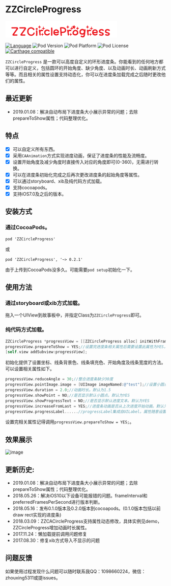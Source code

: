 # ZZCircleProgress

<p>
<img src="ZZCircleProgress_logo.png" title="ZZCircleProgress_logo" float=left>
</p>

[![Language](https://img.shields.io/badge/Language-%20Objective--C%20-orange.svg)](https://img.shields.io/badge/Language-%20Objective--C%20-orange.svg)
![Pod Version](https://img.shields.io/cocoapods/v/ZZCircleProgress.svg?style=flat)
![Pod Platform](https://img.shields.io/cocoapods/p/ZZCircleProgress.svg?style=flat)
![Pod License](https://img.shields.io/cocoapods/l/ZZCircleProgress.svg?style=flat)
[![Carthage compatible](https://img.shields.io/badge/Carthage-compatible-4BC51D.svg?style=flat)](https://github.com/Carthage/Carthage)

`ZZCircleProgress` 是一款可以高度自定义的环形进度条。你能看到的任何地方都可以进行自定义，包括圆环的开始角度、缺少角度、以及动画时长、动画刷新方式等等。而且相关的属性设置支持动态化，你可以在进度条加载完成之后随时更改他们的属性。

## 最近更新
* 2019.01.08：解决自动布局下进度条大小展示异常的问题；去除prepareToShow属性；代码整理优化。

## 特点

- [x] 可以自定义所有东西。
- [x] 采用`CAAnimation`方式实现进度动画，保证了进度条的性能及流畅度。
- [x] 设置开始角度及减少角度时直接传入对应的角度即可(0-360)，无需进行转换。
- [x] 可以在进度条初始化完成之后再次更改进度条的起始角度等属性。
- [x] 可以通过storyboard、xib及纯代码方式加载。
- [x] 支持cocoapods。
- [x] 支持iOS7.0及之后的版本。

## 安装方式

### 通过CocoaPods。
```
pod 'ZZCircleProgress'
```
或
```
pod 'ZZCircleProgress', '~> 0.2.1'
```
由于上传到CocoaPods没多久。可能需要`pod setup`初始化一下。


## 使用方法

### 通过storyboard或xib方式加载。
拖入一个UIView到故事板中，并指定Class为`ZZCircleProgress`即可。

### 纯代码方式加载。
```objective-c
ZZCircleProgress *progressView = [[ZZCircleProgress alloc] initWithFrame:CGRectMake(100, 100, 100, 100) pathBackColor:[UIColor lightGrayColor] pathFillColor:[UIColor redColor] startAngle:0 strokeWidth:20];
progressView.prepareToShow = YES;//设置完进度条相关属性后需要设置此属性为YES，否则设置progress之前进度条不显示。
[self.view addSubview:progressView];
```

初始化提供了设置坐标、线条背景色、线条填充色、开始角度及线条宽度的方法。可以设置相关属性如下。

```objective-c
progressView.reduceAngle = 30;//整合进度条缺少30度
progressView.pointImage.image = [UIImage imageNamed:@"test"];//设置小圆点图片
progressView.duration = 2.0;//动画时长。默认为1.5
progressView.showPoint = NO;//是否显示默认小圆点。默认为YES
progressView.showProgressText = NO;//是否显示默认进度文本。默认为YES
progressView.increaseFromLast = YES;//进度条动画是否从上次进度开始动画。默认为NO
progressView.progressLabel......//progressLabel集成自UILabel。属性随意设置
```

设置完相关属性记得调用`progressView.prepareToShow = YES;`。


## 效果展示

![image](https://github.com/zhouxing5311/ZZCircleProgress/blob/master/ZZCircleProgress_demo.gif) 


## 更新历史:
* 2019.01.08：解决自动布局下进度条大小展示异常的问题；去除prepareToShow属性；代码整理优化。
* 2018.05.26：解决iOS10以下设备可能报错的问题。frameInterval和preferredFramesPerSecond进行版本判断。
* 2018.05.16：发布0.1.0版本及0.2.0版本到cocoapods。(0.1.0版本包括以前draw rect实现的进度条)
* 2018.03.09：ZZCACircleProgress支持属性动态修改，具体实例见demo，ZZCircleProgress增加动画时长属性。
* 2017.11.24：懒加载提前调用问题修复
* 2017.08.30：修复xib方式导入不显示的问题


## 问题反馈

如果使用过程发现什么问题可以随时联系我QQ：1098660224，微信：zhouxing5311或提issues。



